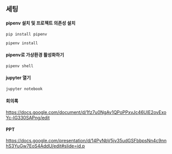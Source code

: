 ## 세팅

#### pipenv 설치 및 프로젝트 의존성 설치
`pip install pipenv`

`pipenv install`

#### pipenv로 가상환경 활성화하기
`pipenv shell`


#### jupyter 열기
`jupyter notebook`


#### 회의록
https://docs.google.com/document/d/1fz7u0NgAv1QPoPPxvJc46UIE2ovExoYc-IG330SAPng/edit


#### PPT
https://docs.google.com/presentation/d/14PyNbV5jv35udGSFbbpsNn4c9nnhS3YuGw7EoS4AddU/edit#slide=id.p